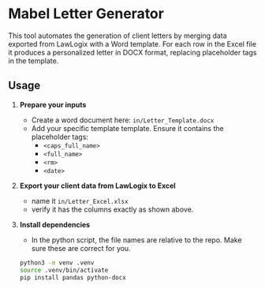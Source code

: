 # Mabel Letter Generator

This tool automates the generation of client letters by merging data exported from LawLogix with a Word template. For each row in the Excel file it produces a personalized letter in DOCX format, replacing placeholder tags in the template.

## Usage

1. **Prepare your inputs**  
   - Create a word document here: `in/Letter_Template.docx`
   - Add your specific template template. Ensure it contains the placeholder tags:  
     - `<caps_full_name>`  
     - `<full_name>`  
     - `<rm>`  
     - `<date>`
       
2. **Export your client data from LawLogix to Excel**
     - name it `in/Letter_Excel.xlsx`
     - verify it has the columns exactly as shown above.

4. **Install dependencies**
   - In the python script, the file names are relative to the repo. Make sure these are correct for you.
   ```bash
   python3 -m venv .venv
   source .venv/bin/activate
   pip install pandas python-docx
   
